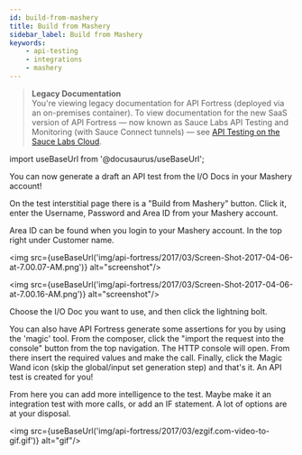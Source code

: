 ```yaml
---
id: build-from-mashery
title: Build from Mashery
sidebar_label: Build from Mashery
keywords:
    - api-testing
    - integrations
    - mashery
---
```


>**Legacy Documentation**<br/>You're viewing legacy documentation for API Fortress (deployed via an on-premises container). To view documentation for the new SaaS version of API Fortress &#8212; now known as Sauce Labs API Testing and Monitoring (with Sauce Connect tunnels) &#8212; see [API Testing on the Sauce Labs Cloud](/api-testing/).

import useBaseUrl from '@docusaurus/useBaseUrl';

You can now generate a draft an API test from the I/O Docs in your Mashery account!

On the test interstitial page there is a "Build from Mashery" button. Click it, enter the Username, Password and Area ID from your Mashery account.

Area ID can be found when you login to your Mashery account. In the top right under Customer name.

<img src={useBaseUrl('img/api-fortress/2017/03/Screen-Shot-2017-04-06-at-7.00.07-AM.png')} alt="screenshot"/>

<img src={useBaseUrl('img/api-fortress/2017/03/Screen-Shot-2017-04-06-at-7.00.16-AM.png')} alt="screenshot"/>

Choose the I/O Doc you want to use, and then click the lightning bolt.

You can also have API Fortress generate some assertions for you by using the 'magic' tool. From the composer, click the "import the request into the console" button from the top navigation. The HTTP console will open. From there insert the required values and make the call. Finally, click the Magic Wand icon (skip the global/input set generation step) and that's it. An API test is created for you!

From here you can  add more intelligence to the test. Maybe make it an integration test with more calls, or add an IF statement. A lot of options are at your disposal.

<img src={useBaseUrl('img/api-fortress/2017/03/ezgif.com-video-to-gif.gif')} alt="gif"/>
